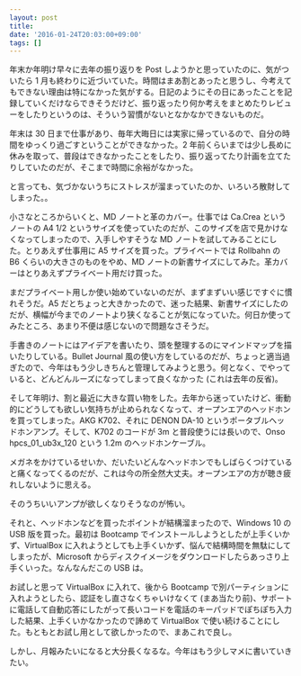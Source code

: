 ```yaml
---
layout: post
title:
date: '2016-01-24T20:03:00+09:00'
tags: []
---
```

年末か年明け早々に去年の振り返りを Post しようかと思っていたのに、気がついたら 1 月も終わりに近づいていた。時間はまあ割とあったと思うし、今考えてもできない理由は特になかった気がする。日記のようにその日にあったことを記録していくだけならできそうだけど、振り返ったり何か考えをまとめたりレビューをしたりというのは、そういう習慣がないとなかなかできないものだ。

年末は 30 日まで仕事があり、毎年大晦日には実家に帰っているので、自分の時間をゆっくり過ごすということができなかった。2 年前くらいまでは少し長めに休みを取って、普段はできなかったことをしたり、振り返ってたり計画を立てたりしていたのだが、そこまで時間に余裕がなかった。

と言っても、気づかないうちにストレスが溜まっていたのか、いろいろ散財してしまった。。

小さなところからいくと、MD ノートと革のカバー。仕事では Ca.Crea というノートの A4 1/2 というサイズを使っていたのだが、このサイズを店で見かけなくなってしまったので、入手しやすそうな MD ノートを試してみることにした。とりあえず仕事用に A5 サイズを買った。プライベートでは Rollbahn の B6 くらいの大きさのものをやめ、MD ノートの新書サイズにしてみた。革カバーはとりあえずプライベート用だけ買った。

まだプライベート用しか使い始めていないのだが、まずまずいい感じですぐに慣れそうだ。A5 だとちょっと大きかったので、迷った結果、新書サイズにしたのだが、横幅が今までのノートより狭くなることが気になっていた。何日か使ってみたところ、あまり不便は感じないので問題なさそうだ。

手書きのノートにはアイデアを書いたり、頭を整理するのにマインドマップを描いたりしている。Bullet Journal 風の使い方をしているのだが、ちょっと適当過ぎたので、今年はもう少しきちんと管理してみようと思う。何となく、でやっていると、どんどんルーズになってしまって良くなかった (これは去年の反省)。

そして年明け、割と最近に大きな買い物をした。去年から迷っていたけど、衝動的にどうしても欲しい気持ちが止められなくなって、オープンエアのヘッドホンを買ってしまった。AKG K702、それに DENON DA-10 というポータブルヘッドホンアンプ。そして、K702 のコードが 3m と普段使うには長いので、Onso hpcs_01_ub3x_120 という 1.2m のヘッドホンケーブル。

メガネをかけているせいか、だいたいどんなヘッドホンでもしばらくつけていると痛くなってくるのだが、これは今の所全然大丈夫。オープンエアの方が聴き疲れしないように思える。

そのうちいいアンプが欲しくなりそうなのが怖い。

それと、ヘッドホンなどを買ったポイントが結構溜まったので、Windows 10 の USB 版を買った。最初は Bootcamp でインストールしようとしたが上手くいかず、VirtualBox に入れようとしても上手くいかず、悩んで結構時間を無駄にしてしまったが、Microsoft からディスクイメージをダウンロードしたらあっさり上手くいった。なんなんだこの USB は。

お試しと思って VirtualBox に入れて、後から Bootcamp で別パーティションに入れようとしたら、認証をし直さなくちゃいけなくて (まあ当たり前)、サポートに電話して自動応答にしたがって長いコードを電話のキーパッドでぽちぽち入力した結果、上手くいかなかったので諦めて VirtualBox で使い続けることにした。もともとお試し用として欲しかったので、まあこれで良し。

しかし、月報みたいになると大分長くなるな。今年はもう少しマメに書いていきたい。
